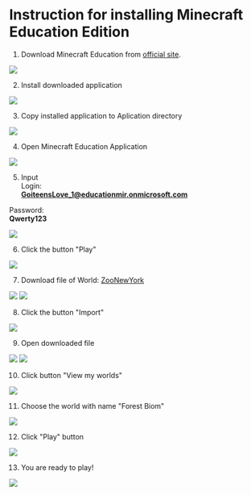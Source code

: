 # Instruction for installing Minecraft Education Edition
1. Download Minecraft Education from <a href = "https://education.minecraft.net/en-us/get-started/download">official site</a>.
<img src = "img/minecraft02.png">  

2. Install downloaded application 
<img src = "img/minecraft03.png"> 

3. Copy installed application to Aplication directory
<img src = "img/minecraft04.png">  

4. Open Minecraft Education Application
<img src = "img/minecraft06.png">  



5. Input  
Login:  
**GoiteensLove_1@educationmir.onmicrosoft.com**
  
Password:  
**Qwerty123** 

<img src = "img/minecraft10.png">  

6. Click the button "Play"  
<img src = "img/minecraft07.png">  

7. Download file of World: <a href = "https://github.com/mikh-maksi/MinecraftEnglish/blob/main/files/ZooNewYork.mcworld" target = _blank>ZooNewYork</a>   
<img src = "img/minecraft14.png">  
<img src = "img/minecraft15.png">  

8. Click the button "Import"    
<img src = "img/minecraft16.png">   

9. Open downloaded file 
<img src = "img/minecraft17.png">  
<img src = "img/minecraft18.png">  

10. Click button "View my worlds"
<img src = "img/minecraft19.png">

11. Choose the world with name "Forest Biom"
<img src = "img/minecraft20.png">  

12. Click "Play" button
<img src = "img/minecraft21.png">  

13. You are ready to play!
<img src = "img/minecraft22.png">  

